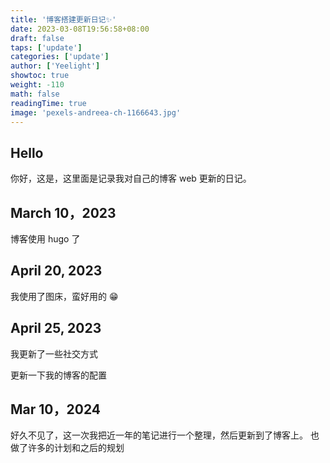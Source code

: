 ```yaml
---
title: '博客搭建更新日记✨'
date: 2023-03-08T19:56:58+08:00
draft: false
taps: ['update']
categories: ['update']
author: ['Yeelight']
showtoc: true
weight: -110
math: false
readingTime: true
image: 'pexels-andreea-ch-1166643.jpg'
---
```


## Hello

你好，这是，这里面是记录我对自己的博客 web 更新的日记。

## March 10，2023

博客使用 hugo 了

## April 20, 2023

我使用了图床，蛮好用的 😁

## April 25, 2023

我更新了一些社交方式

更新一下我的博客的配置

## Mar 10，2024

好久不见了，这一次我把近一年的笔记进行一个整理，然后更新到了博客上。
也做了许多的计划和之后的规划
